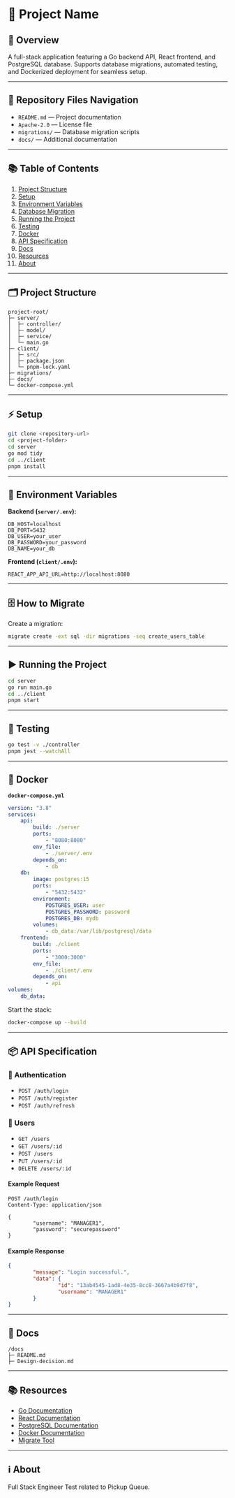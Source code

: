 # 🚀 Project Name

## 🌟 Overview

A full-stack application featuring a Go backend API, React frontend, and PostgreSQL database. Supports database migrations, automated testing, and Dockerized deployment for seamless setup.

---

## 🧭 Repository Files Navigation

- `README.md` — Project documentation
- `Apache-2.0` — License file
- `migrations/` — Database migration scripts
- `docs/` — Additional documentation

---

## 📚 Table of Contents

1. [Project Structure](#project-structure)
2. [Setup](#setup)
3. [Environment Variables](#environment-variables)
4. [Database Migration](#database-migration)
5. [Running the Project](#running-the-project)
6. [Testing](#testing)
7. [Docker](#docker)
8. [API Specification](#api-specification)
9. [Docs](#docs)
10. [Resources](#resources)
11. [About](#about)

---

## 🗂️ Project Structure

```
project-root/
├─ server/
│  ├─ controller/
│  ├─ model/
│  ├─ service/
│  └─ main.go
├─ client/
│  ├─ src/
│  ├─ package.json
│  └─ pnpm-lock.yaml
├─ migrations/
├─ docs/
└─ docker-compose.yml
```

---

## ⚡ Setup

```sh
git clone <repository-url>
cd <project-folder>
cd server
go mod tidy
cd ../client
pnpm install
```

---

## 🔑 Environment Variables

**Backend (`server/.env`):**

```env
DB_HOST=localhost
DB_PORT=5432
DB_USER=your_user
DB_PASSWORD=your_password
DB_NAME=your_db
```

**Frontend (`client/.env`):**

```env
REACT_APP_API_URL=http://localhost:8080
```

---

## 🗄️ How to Migrate

Create a migration:

```sh
migrate create -ext sql -dir migrations -seq create_users_table
```

---

## ▶️ Running the Project

```sh
cd server
go run main.go
cd ../client
pnpm start
```

---

## 🧪 Testing

```sh
go test -v ./controller
pnpm jest --watchAll
```

---

## 🐳 Docker

**`docker-compose.yml`**

```yaml
version: "3.8"
services:
    api:
        build: ./server
        ports:
            - "8080:8080"
        env_file:
            - ./server/.env
        depends_on:
            - db
    db:
        image: postgres:15
        ports:
            - "5432:5432"
        environment:
            POSTGRES_USER: user
            POSTGRES_PASSWORD: password
            POSTGRES_DB: mydb
        volumes:
            - db_data:/var/lib/postgresql/data
    frontend:
        build: ./client
        ports:
            - "3000:3000"
        env_file:
            - ./client/.env
        depends_on:
            - api
volumes:
    db_data:
```

Start the stack:

```sh
docker-compose up --build
```

---

## 📦 API Specification

### 🔐 Authentication

- `POST /auth/login`
- `POST /auth/register`
- `POST /auth/refresh`

### 👤 Users

- `GET /users`
- `GET /users/:id`
- `POST /users`
- `PUT /users/:id`
- `DELETE /users/:id`

#### Example Request

```http
POST /auth/login
Content-Type: application/json

{
        "username": "MANAGER1",
        "password": "securepassword"
}
```

#### Example Response

```json
{
        "message": "Login successful.",
        "data": {
                "id": "13ab4545-1ad8-4e35-8cc8-3667a4b9d7f8",
                "username": "MANAGER1"
        }
}
```

---

## 📄 Docs

```
/docs
├─ README.md
├─ Design-decision.md
```

---

## 📚 Resources

- [Go Documentation](https://golang.org/doc/)
- [React Documentation](https://react.dev/)
- [PostgreSQL Documentation](https://www.postgresql.org/docs/)
- [Docker Documentation](https://docs.docker.com/)
- [Migrate Tool](https://github.com/golang-migrate/migrate)

---

## ℹ️ About

Full Stack Engineer Test related to Pickup Queue.

